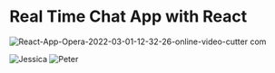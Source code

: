 # Real Time Chat App with React
![React-App-Opera-2022-03-01-12-32-26-_online-video-cutter com_](https://user-images.githubusercontent.com/91543268/156178150-875a4ec1-0d3e-4cfa-853c-2d69a831e51b.gif)

![Jessica](https://user-images.githubusercontent.com/91543268/156176581-756c55e4-2c67-4f19-8901-678cfbcc653e.png)
![Peter](https://user-images.githubusercontent.com/91543268/156176592-144ad933-01e9-4a5c-bea0-94e096f69c3c.png)
